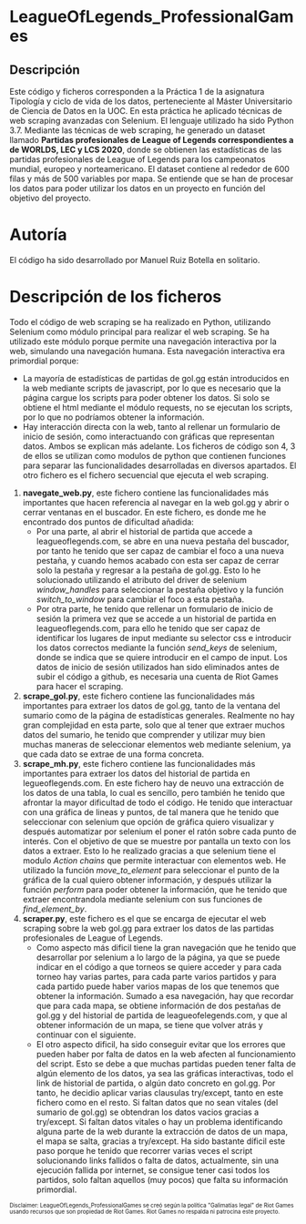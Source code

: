 # LeagueOfLegends_ProfessionalGames

## Descripción
Este código y ficheros corresponden a la Práctica 1 de la asignatura Tipología y ciclo de vida de los datos, perteneciente al Máster Universitario de Ciencia de Datos en la UOC. En esta práctica he aplicado técnicas de web scraping avanzadas con Selenium. El lenguaje utilizado ha sido Python 3.7. Mediante las técnicas de web scraping, he generado un dataset llamado **Partidas profesionales de League of Legends correspondientes a de WORLDS, LEC y LCS 2020**, donde se obtienen las estadísticas de las partidas profesionales de League of Legends para los campeonatos mundial, europeo y norteamericano. El dataset contiene al rededor de 600 filas y más de 500 variables por mapa. Se entiende que se han de procesar los datos para poder utilizar los datos en un proyecto en función del objetivo del proyecto. 

# Autoría
El código ha sido desarrollado por Manuel Ruiz Botella en solitario. 

# Descripción de los ficheros

Todo el código de web scraping se ha realizado en Python, utilizando Selenium como módulo principal para realizar el web scraping. Se ha utilizado este módulo porque permite una navegación interactiva por la web, simulando una navegación humana. Esta navegación interactiva era primordial porque:
* La mayoría de estadísticas de partidas de gol.gg están introducidos en la web mediante scripts de javascript, por lo que es necesario que la página cargue los scripts para poder obtener los datos. Si solo se obtiene el html mediante el módulo requests, no se ejecutan los scripts, por lo que no podríamos obtener la información. 
* Hay interacción directa con la web, tanto al rellenar un formulario de inicio de sesión, como interactuando con gráficas que representan datos. Ambos se explican más adelante.
Los ficheros de código son 4, 3 de ellos se utilizan como modulos de python que contienen funciones para separar las funcionalidades desarrolladas en diversos apartados. El otro fichero es el fichero secuencial que ejecuta el web scraping. 

1. **navegate_web.py**, este fichero contiene las funcionalidades más importantes que hacen referencia al navegar en la web gol.gg y abrir o cerrar ventanas en el buscador. En este fichero, es donde me he encontrado dos puntos de dificultad añadida:
    * Por una parte, al abrir el historial de partida que accede a leagueoflegends.com, se abre en una nueva pestaña del buscador, por tanto he tenido que ser capaz de cambiar el foco a una nueva pestaña, y cuando hemos acabado con esta ser capaz de cerrar solo la pestaña y regresar a la pestaña de gol.gg. Esto lo he solucionado utilizando el atributo del driver de selenium *window_handles* para seleccionar la pestaña objetivo y la función *switch_to_window* para cambiar el foco a esta pestaña. 
    * Por otra parte, he tenido que rellenar un formulario de inicio de sesión la primera vez que se accede a un historial de partida en leagueoflegends.com, para ello he tenido que ser capaz de identificar los lugares de input mediante su selector css e introducir los datos correctos mediante la función *send_keys* de selenium, donde se indica que se quiere introducir en el campo de input. Los datos de inicio de sesión utilizados han sido eliminados antes de subir el código a github, es necesaria una cuenta de Riot Games para hacer el scraping.
2. **scrape_gol.py**, este fichero contiene las funcionalidades más importantes para extraer los datos de gol.gg, tanto de la ventana del sumario como de la página de estadísticas generales. Realmente no hay gran complejidad en esta parte, solo que al tener que extraer muchos datos del sumario, he tenido que comprender y utilizar muy bien muchas maneras de seleccionar elementos web mediante selenium, ya que cada dato se extrae de una forma concreta. 
3. **scrape_mh.py**, este fichero contiene las funcionalidades más importantes para extraer los datos del historial de partida en legueoflegends.com. En este fichero hay de neuvo una extracción de los datos de una tabla, lo cual es sencillo, pero también he tenido que afrontar la mayor dificultad de todo el código. He tenido que interactuar con una gráfica de lineas y puntos, de tal manera que he tenido que seleccionar con selenium que opción de gráfica quiero visualizar y después automatizar por selenium el poner el ratón sobre cada punto de interés. Con el objetivo de que se muestre por pantalla un texto con los datos a extraer. Esto lo he realizado gracias a  que selenium tiene el modulo *Action chains* que permite interactuar con elementos web. He utilizado la función *move_to_element* para seleccionar el punto de la gráfica de la cual quiero obtener información, y después utilizar la función *perform* para poder obtener la información, que he tenido que extraer encontrandola mediante selenium con sus funciones de *find_element_by*. 
4. **scraper.py**, este fichero es el que se encarga de ejecutar el web scraping sobre la web gol.gg para extraer los datos de las partidas profesionales de League of Legends. 
      * Como aspecto más dificil tiene la gran navegación que he tenido que desarrollar por selenium a lo largo de la página, ya que se puede indicar en el código a que torneos se quiere acceder y para cada torneo hay varias partes, para cada parte varios partidos y para cada partido puede haber varios mapas de los que tenemos que obtener la información. Sumado a esa navegación, hay que recordar que para cada mapa, se obtiene información de dos pestañas de gol.gg y del historial de partida de leagueofelegends.com, y que al obtener información de un mapa, se tiene que volver atrás y continuar con el siguiente. 
     * El otro aspecto dificil, ha sido conseguir evitar que los errores que pueden haber por falta de datos en la web afecten al funcionamiento del script. Esto se debe a que muchas partidas pueden tener falta de algún elemento de los datos, ya sea las gráficas interactivas, todo el link de historial de partida, o algún dato concreto en gol.gg. Por tanto, he decidio aplicar varias clausulas try/except, tanto en este fichero como en el resto. Si faltan datos que no sean vitales (del sumario de gol.gg) se obtendran los datos vacios gracias a try/except. Si faltan datos vitales o hay un problema identificando alguna parte de la web durante la extracción de datos de un mapa, el mapa se salta, gracias a try/except. Ha sido bastante díficil este paso porque he tenido que recorrer varias veces el script solucionando links fallidos o falta de datos, actualmente, sin una ejecución fallida por internet, se consigue tener casi todos los partidos, solo faltan aquellos (muy pocos) que falta su información primordial.
  
<sub><sup> Disclaimer: LeagueOfLegends_ProfessionalGames se creó según la política "Galimatías legal" de Riot Games usando recursos que son propiedad de Riot Games.  Riot Games no respalda ni patrocina este proyecto.
    
